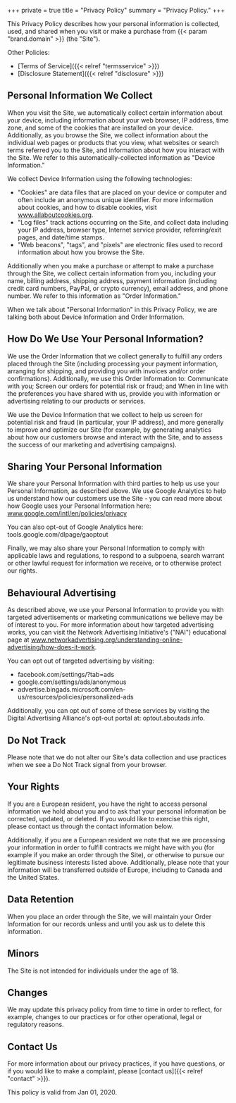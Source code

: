 +++
private = true
title = "Privacy Policy"
summary = "Privacy Policy."
+++

This Privacy Policy describes how your personal information is collected, used, and shared when you visit or make a purchase from {{< param "brand.domain" >}} (the "Site").

Other Policies:

- [Terms of Service]({{< relref "termsservice" >}})
- [Disclosure Statement]({{< relref "disclosure" >}})

## Personal Information We Collect

When you visit the Site, we automatically collect certain information about your device, including information about your web browser, IP address, time zone, and some of the cookies that are installed on your device. Additionally, as you browse the Site, we collect information about the individual web pages or products that you view, what websites or search terms referred you to the Site, and information about how you interact with the Site. We refer to this automatically-collected information as "Device Information."

We collect Device Information using the following technologies:

- "Cookies" are data files that are placed on your device or computer and often include an anonymous unique identifier. For more information about cookies, and how to disable cookies, visit www.allaboutcookies.org.
- "Log files" track actions occurring on the Site, and collect data including your IP address, browser type, Internet service provider, referring/exit pages, and date/time stamps.
- "Web beacons", "tags", and "pixels" are electronic files used to record information about how you browse the Site.

Additionally when you make a purchase or attempt to make a purchase through the Site, we collect certain information from you, including your name, billing address, shipping address, payment information (including credit card numbers, PayPal, or crypto currency), email address, and phone number. We refer to this information as "Order Information."

When we talk about "Personal Information" in this Privacy Policy, we are talking both about Device Information and Order Information.

## How Do We Use Your Personal Information?

We use the Order Information that we collect generally to fulfill any orders placed through the Site (including processing your payment information, arranging for shipping, and providing you with invoices and/or order confirmations). Additionally, we use this Order Information to:
Communicate with you;
Screen our orders for potential risk or fraud; and
When in line with the preferences you have shared with us, provide you with information or advertising relating to our products or services.

We use the Device Information that we collect to help us screen for potential risk and fraud (in particular, your IP address), and more generally to improve and optimize our Site (for example, by generating analytics about how our customers browse and interact with the Site, and to assess the success of our marketing and advertising campaigns).

## Sharing Your Personal Information

We share your Personal Information with third parties to help us use your Personal Information, as described above. We use Google Analytics to help us understand how our customers use the Site - you can read more about how Google uses your Personal Information here: www.google.com/intl/en/policies/privacy

You can also opt-out of Google Analytics here: tools.google.com/dlpage/gaoptout

Finally, we may also share your Personal Information to comply with applicable laws and regulations, to respond to a subpoena, search warrant or other lawful request for information we receive, or to otherwise protect our rights.

## Behavioural Advertising

As described above, we use your Personal Information to provide you with targeted advertisements or marketing communications we believe may be of interest to you. For more information about how targeted advertising works, you can visit the Network Advertising Initiative's ("NAI") educational page at www.networkadvertising.org/understanding-online-advertising/how-does-it-work.

You can opt out of targeted advertising by visiting:

- facebook.com/settings/?tab=ads
- google.com/settings/ads/anonymous
- advertise.bingads.microsoft.com/en-us/resources/policies/personalized-ads

Additionally, you can opt out of some of these services by visiting the Digital Advertising Alliance's opt-out portal at: optout.aboutads.info.

## Do Not Track

Please note that we do not alter our Site's data collection and use practices when we see a Do Not Track signal from your browser.

## Your Rights

If you are a European resident, you have the right to access personal information we hold about you and to ask that your personal information be corrected, updated, or deleted. If you would like to exercise this right, please contact us through the contact information below.

Additionally, if you are a European resident we note that we are processing your information in order to fulfill contracts we might have with you (for example if you make an order through the Site), or otherwise to pursue our legitimate business interests listed above. Additionally, please note that your information will be transferred outside of Europe, including to Canada and the United States.

## Data Retention

When you place an order through the Site, we will maintain your Order Information for our records unless and until you ask us to delete this information.

## Minors

The Site is not intended for individuals under the age of 18.

## Changes

We may update this privacy policy from time to time in order to reflect, for example, changes to our practices or for other operational, legal or regulatory reasons.

## Contact Us

For more information about our privacy practices, if you have questions, or if you would like to make a complaint, please [contact us]({{< relref "contact" >}}).

This policy is valid from Jan 01, 2020.
